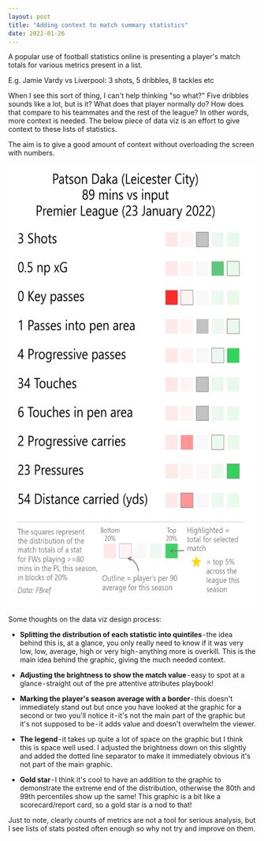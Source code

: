 ```yaml
---
layout: post
title: "Adding context to match summary statistics"
date: 2022-01-26
---
```


A popular use of football statistics online is presenting a player's match totals for various metrics present in a list. 

E.g. Jamie Vardy vs Liverpool: 3 shots, 5 dribbles, 8 tackles etc

When I see this sort of thing, I can't help thinking "so what?" Five dribbles sounds like a lot, but is it? What does that player normally do? How does that compare to his teammates and the rest of the league? In other words, more context is needed. The below piece of data viz is an effort to give context to these lists of statistics. 

The aim is to give a good amount of context without overloading the screen with numbers. 

<img src="https://raw.githubusercontent.com/georgeball95/georgeball95.github.io/main/assets/match_summary_Patson%20Daka_2022-01-23.png" width="600" height="900" align="center">

Some thoughts on the data viz design process:

* <b>Splitting the distribution of each statistic into quintiles</b> - the idea behind this is, at a glance, you only really need to know if it was very low, low, average, high or very high - anything more is overkill. This is the main idea behind the graphic, giving the much needed context.

* <b>Adjusting the brightness to show the match value</b> - easy to spot at a glance - straight out of the pre attentive attributes playbook! 

* <b>Marking the player's season average with a border</b> - this doesn't immediately stand out but once you have looked at the graphic for a second or two you'll notice it - it's not the main part of the graphic but it's not supposed to be - it adds value and doesn't overwhelm the viewer. 

* <b>The legend</b> - it takes up quite a lot of space on the graphic but I think this is space well used. I adjusted the brightness down on this slightly and added the dotted line separator to make it immediately obvious it's not part of the main graphic.

* <b>Gold star</b> - I think it's cool to have an addition to the graphic to demonstrate the extreme end of the distribution, otherwise the 80th and 99th percentiles show up the same! This graphic is a bit like a scorecard/report card, so a gold star is a nod to that!

Just to note, clearly counts of metrics are not a tool for serious analysis, but I see lists of stats posted often enough so why not try and improve on them.


